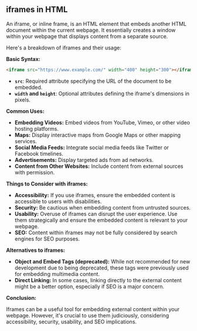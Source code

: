 ## iframes in HTML

An iframe, or inline frame, is an HTML element that embeds another HTML document within the current webpage. It essentially creates a window within your webpage that displays content from a separate source. 

Here's a breakdown of iframes and their usage:

**Basic Syntax:**

```html
<iframe src="https://www.example.com/" width="400" height="300"></iframe>
```

* **`src`**: Required attribute specifying the URL of the document to be embedded.
* **`width` and `height`**: Optional attributes defining the iframe's dimensions in pixels.

**Common Uses:**

* **Embedding Videos:**  Embed videos from YouTube, Vimeo, or other video hosting platforms.
* **Maps:**  Display interactive maps from Google Maps or other mapping services.
* **Social Media Feeds:** Integrate social media feeds like Twitter or Facebook timelines.
* **Advertisements:** Display targeted ads from ad networks.
* **Content from Other Websites:** Include content from external sources with permission.

**Things to Consider with iframes:**

* **Accessibility:**  If you use iframes, ensure the embedded content is accessible to users with disabilities.
* **Security:**  Be cautious when embedding content from untrusted sources.
* **Usability:**  Overuse of iframes can disrupt the user experience. Use them strategically and ensure the embedded content is relevant to your webpage.
* **SEO:**  Content within iframes may not be fully considered by search engines for SEO purposes.

**Alternatives to iframes:**

* **Object and Embed Tags (deprecated):**  While not recommended for new development due to being deprecated, these tags were previously used for embedding multimedia content.
* **Direct Linking:**  In some cases, linking directly to the external content might be a better option, especially if SEO is a major concern.

**Conclusion:**

Iframes can be a useful tool for embedding external content within your webpage. However, it's crucial to use them judiciously, considering accessibility, security, usability, and SEO implications. 